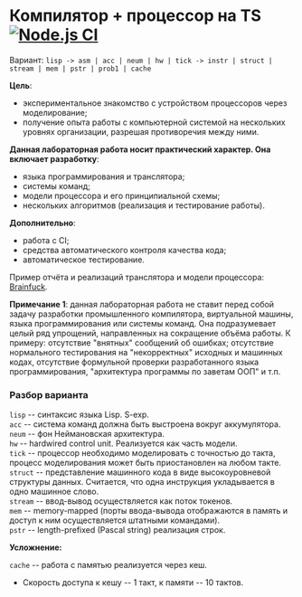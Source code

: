 # Компилятор + процессор на TS [![Node.js CI](https://github.com/RAZRULETEL/AK_JS-processor_ITMO/actions/workflows/node.js.yml/badge.svg)](https://github.com/RAZRULETEL/AK_JS-processor_ITMO/actions/workflows/node.js.yml)

Вариант: `lisp -> asm | acc | neum | hw | tick -> instr | struct | stream | mem | pstr | prob1 | cache`

**Цель**:

+ экспериментальное знакомство с устройством процессоров через моделирование;
+ получение опыта работы с компьютерной системой на нескольких уровнях организации, разрешая противоречия между ними.

**Данная лабораторная работа носит практический характер. Она включает разработку**:

+ языка программирования и транслятора;
+ системы команд;
+ модели процессора и его принципиальной схемы;
+ нескольких алгоритмов (реализация и тестирование работы).

**Дополнительно**:

+ работа с CI;
+ средства автоматического контроля качества кода;
+ автоматическое тестирование.

Пример отчёта и реализаций транслятора и модели процессора: [Brainfuck](https://github.com/ryukzak/brainfuck).

**Примечание 1**: данная лабораторная работа не ставит перед собой задачу разработки промышленного компилятора, виртуальной машины, языка программирования или системы команд. Она подразумевает целый ряд упрощений, направленных на сокращение объёма работы. К примеру: отсутствие "внятных" сообщений об ошибках; отсутствие нормального тестирования на "некорректных" исходных и машинных кодах, отсутствие формульной проверки разработанного языка программирования, "архитектура программы по заветам ООП" и т.п.

### Разбор варианта
`lisp` -- синтаксис языка Lisp. S-exp. </br>
`acc` -- система команд должна быть выстроена вокруг аккумулятора. </br>
`neum` -- фон Неймановская архитектура. </br>
`hw` -- hardwired control unit. Реализуется как часть модели. </br>
`tick` -- процессор необходимо моделировать с точностью до такта, процесс моделирования может быть приостановлен на любом такте. </br>
`struct` -- представление машинного кода в виде высокоуровневой структуры данных. Считается, что одна инструкция укладывается в одно машинное слово. </br>
`stream` -- ввод-вывод осуществляется как поток токенов. </br>
`mem` -- memory-mapped (порты ввода-вывода отображаются в память и доступ к ним осуществляется штатными командами). </br>
`pstr` -- length-prefixed (Pascal string) реализация строк. </br>

**Усложнение:**

`cache` -- работа с памятью реализуется через кеш.
+ Скорость доступа к кешу -- 1 такт, к памяти -- 10 тактов.